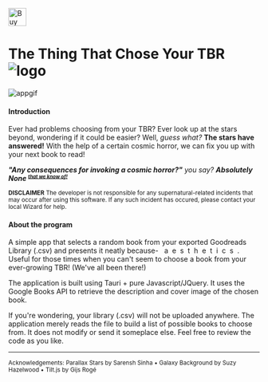 <a href='https://ko-fi.com/J3J4J3EBK' target='_blank'><img height='36' style='border:0px;height:36px;' src='https://storage.ko-fi.com/cdn/kofi3.png?v=3' border='0' alt='Buy Me a Coffee at ko-fi.com' /></a>

<h1>The Thing That Chose Your TBR <img src='img/favicon.ico' alt='logo'/></h1>  

![appgif](https://media.giphy.com/media/qcr09hmm4gFvS12Q2S/giphy.gif)  

#### Introduction
Ever had problems choosing from your TBR? Ever look up at the stars beyond, wondering if it could be easier? Well, _guess what?_ __The stars have answered!__ With the help of a certain cosmic horror, we can fix you up with your next book to read!  
  
___"Any consequences for invoking a cosmic horror?"___ _you say?_  ___Absolutely None <strike><small><sup>that we know of!</sup></small></strike>___   

<sub><b>DISCLAIMER</b> The developer is not responsible for any supernatural-related incidents that may occur after using this software. If any such incident has occured, please contact your local Wizard for help.</sub>


#### About the program
A simple app that selects a random book from your exported Goodreads Library (.csv) and presents it neatly because-&nbsp;&nbsp;&nbsp;a&nbsp; e&nbsp; s&nbsp; t&nbsp; h&nbsp; e&nbsp; t&nbsp; i&nbsp; c&nbsp; s&nbsp; .  
Useful for those times when you can't seem to choose a book from your ever-growing TBR! (We've all been there!)  

The application is built using Tauri + pure Javascript/JQuery. It uses the Google Books API to retrieve the description and cover image of the chosen book.  

If you're wondering, your library (.csv) will not be uploaded anywhere. The application merely reads the file to build a list of possible books to choose from. It does not modify or send it someplace else. Feel free to review the code as you like.  


___

<sub>Acknowledgements: Parallax Stars by Sarensh Sinha • Galaxy Background by Suzy Hazelwood • Tilt.js by Gijs Rogé</sub>
